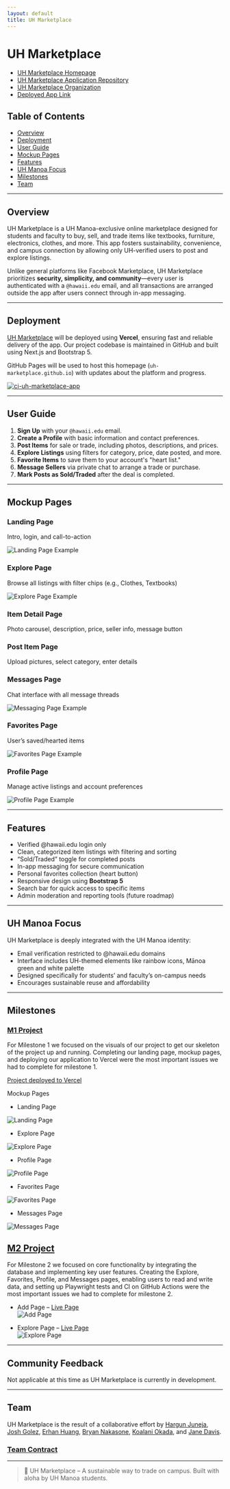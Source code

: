 ```yaml
---
layout: default
title: UH Marketplace
---
```


# UH Marketplace
- [UH Marketplace Homepage](https://uh-marketplace.github.io/)
- [UH Marketplace Application Repository](https://github.com/uh-marketplace/uh-marketplace-app)
- [UH Marketplace Organization](https://github.com/uh-marketplace)
- [Deployed App Link](https://uh-marketplace-app.vercel.app/)

## Table of Contents

* [Overview](#overview)
* [Deployment](#deployment)
* [User Guide](#user-guide)
* [Mockup Pages](#mockup-pages)
* [Features](#features)
* [UH Manoa Focus](#uh-manoa-focus)
* [Milestones](#milestones)
* [Team](#team)

---

## Overview

UH Marketplace is a UH Manoa-exclusive online marketplace designed for students and faculty to buy, sell, and trade items like textbooks, furniture, electronics, clothes, and more. This app fosters sustainability, convenience, and campus connection by allowing only UH-verified users to post and explore listings.

Unlike general platforms like Facebook Marketplace, UH Marketplace prioritizes **security, simplicity, and community**—every user is authenticated with a `@hawaii.edu` email, and all transactions are arranged outside the app after users connect through in-app messaging.

---

## Deployment

[UH Marketplace]() <!-- add link to deployed application in parethesis -->will be deployed using **Vercel**, ensuring fast and reliable delivery of the app. Our project codebase is maintained in GitHub and built using Next.js and Bootstrap 5.

GitHub Pages will be used to host this homepage (`uh-marketplace.github.io`) with updates about the platform and progress.

[![ci-uh-marketplace-app](https://github.com/uh-marketplace/uh-marketplace-app/actions/workflows/ci.yml/badge.svg)](https://github.com/uh-marketplace/uh-marketplace-app/actions/workflows/ci.yml)

---

## User Guide 
<!-- Each step should have a screenshot(eventually) and remove mockup pages since screenshots should be in User Guide -->

1. **Sign Up** with your `@hawaii.edu` email.
2. **Create a Profile** with basic information and contact preferences.
3. **Post Items** for sale or trade, including photos, descriptions, and prices.
4. **Explore Listings** using filters for category, price, date posted, and more.
5. **Favorite Items** to save them to your account's "heart list."
6. **Message Sellers** via private chat to arrange a trade or purchase.
7. **Mark Posts as Sold/Traded** after the deal is completed.

---

## Mockup Pages

### Landing Page
  
  Intro, login, and call-to-action

  ![Landing Page Example](images/landingpage.png)

### Explore Page
  
  Browse all listings with filter chips (e.g., Clothes, Textbooks)
  
  ![Explore Page Example](images/explore.png)
  
### Item Detail Page

Photo carousel, description, price, seller info, message button

### Post Item Page

Upload pictures, select category, enter details

### Messages Page

Chat interface with all message threads

  ![Messaging Page Example](images/messaging.png)

### Favorites Page

  User’s saved/hearted items

  ![Favorites Page Example](images/favorites.png)
  
### Profile Page

Manage active listings and account preferences

  ![Profile Page Example](images/profilepage.png)

---

## Features

- Verified @hawaii.edu login only
- Clean, categorized item listings with filtering and sorting
- “Sold/Traded” toggle for completed posts
- In-app messaging for secure communication
- Personal favorites collection (heart button)
- Responsive design using **Bootstrap 5**
- Search bar for quick access to specific items
- Admin moderation and reporting tools (future roadmap)

---

## UH Manoa Focus

UH Marketplace is deeply integrated with the UH Manoa identity:
- Email verification restricted to @hawaii.edu domains
- Interface includes UH-themed elements like rainbow icons, Mānoa green and white palette
- Designed specifically for students’ and faculty’s on-campus needs
- Encourages sustainable reuse and affordability

---

## Milestones

### [M1 Project](https://github.com/orgs/uh-marketplace/projects/6)

For Milestone 1 we focused on the visuals of our project to get our skeleton of the project up and running. Completing our landing page, mockup pages, and deploying our application to Vercel were the most important issues we had to complete for milestone 1.

[Project deployed to Vercel](https://uh-marketplace-app.vercel.app/)

Mockup Pages

<!-- Add image path in parenthesis -->

- Landing Page

![Landing Page](images/image.png) 


- Explore Page
  
![Explore Page](images/explorpageeh.png)

  
- Profile Page
  
![Profile Page](images/ProfilePage.png)


- Favorites Page
  
![Favorites Page](images/FavoritesMockup.png)


- Messages Page

![Messages Page](images/MessagesPage.png)


## [M2 Project](https://github.com/orgs/uh-marketplace/projects/7)

For Milestone 2 we focused on core functionality by integrating the database and implementing key user features. Creating the Explore, Favorites, Profile, and Messages pages, enabling users to read and write data, and setting up Playwright tests and CI on GitHub Actions were the most important issues we had to complete for milestone 2.

- Add Page – [Live Page](https://uh-marketplace-app.vercel.app/add)  
  ![Add Page](images/UpdatedAdd.png)

- Explore Page – [Live Page](https://uh-marketplace-app.vercel.app/explore)  
  ![Explore Page](images/updatedExplore.png)
  
---

## Community Feedback

Not applicable at this time as UH Marketplace is currently in development.

---

## Team

UH Marketplace is the result of a collaborative effort by [Hargun Juneja](https://coderfps.github.io), [Josh Golez](https://jetg0.github.io/), [Erhan Huang](https://erhan-huang23.github.io/), [Bryan Nakasone](https://bryannak.github.io/), [Koalani Okada](https://koalanik.github.io/), and [Jane Davis]().

### [Team Contract](https://docs.google.com/document/d/1Qr5srEUYRbho0C7N1dZCK7TkM8Z79O9a-bVXQLBjdUc/edit?usp=sharing)
---

> 🌈 UH Marketplace – A sustainable way to trade on campus. Built with aloha by UH Manoa students.
